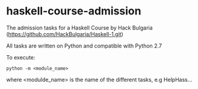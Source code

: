 # haskell-course-admission
The admission tasks for a Haskell Course by Hack Bulgaria 
(https://github.com/HackBulgaria/Haskell-1.git)

All tasks are written on Python and compatible with Python 2.7

To execute:
```
python -m <module_name>
```
where <modulde_name> is the name of the different tasks, e.g HelpHass...
